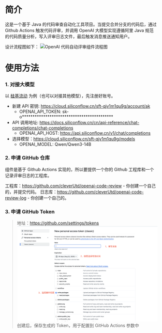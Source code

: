 # 简介

这是一个基于 Java 的代码审查自动化工具项目。当提交合并分支的代码后，通过 Github Actions 触发代码评审，并调用 OpenAI 大模型实现遵循阿里 Java 规范的代码质量分析，写入评审日志文件，最后触发消息推送通知用户。
 

设计流程图如下：
![OpenAI 代码自动评审组件流程图](docs/images/OpenAI代码自动评审组件流程图.png)

# 使用方法
### 1. 对接大模型
以 [硅基流动](https://www.siliconflow.cn/) 为例（也可以对接其他模型），先注册好账号。
- 新建 API 密钥: https://cloud.siliconflow.cn/sft-qjv1m1qu9g/account/ak
    - OPENAI_API_TOKEN: sk-o*******************************************
- API 调用地址: https://docs.siliconflow.cn/cn/api-reference/chat-completions/chat-completions
  - OPENAI_API_HOST: https://api.siliconflow.cn/v1/chat/completions
- 选择模型：https://cloud.siliconflow.cn/sft-qjv1m1qu9g/models
  - OPENAI_MODEL: Qwen/Qwen3-14B

### 2. 申请 GitHub 仓库
组件是基于 Github Actions 实现的，所以要提供一个你的 Github 工程库和一个记录评审日志的工程库。

工程库：https://github.com/cleverUtd/openai-code-review - 你创建一个自己的，并提交代码。
日志库：https://github.com/cleverUtd/openai-code-review-log - 你创建一个自己的。

### 3. 申请 GitHub Token
> 地址：https://github.com/settings/tokens
![OpenAI 代码自动评审组件流程图](/docs/images/token.png)
创建后，保存生成的 Token，用于配置到 GitHub Actions 参数中